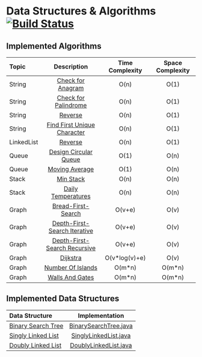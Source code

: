 # Data Structures & Algorithms [![Build Status](https://travis-ci.com/miron4dev/dsa.svg?branch=master)](https://travis-ci.com/miron4dev/dsa)

## Implemented Algorithms

| Topic | Description | Time Complexity | Space Complexity|
|:--------------|:----------------:|:----------------:|:----------------:|
|String |[Check for Anagram](https://github.com/miron4dev/data-structures-and-algorithms/blob/master/src/main/java/com/miron4dev/dsa/algorithm/string/Anagram.java)|O(n)|O(1)|
|String |[Check for Palindrome](https://github.com/miron4dev/data-structures-and-algorithms/blob/master/src/main/java/com/miron4dev/dsa/algorithm/string/Palindrome.java)|O(n)|O(1)|
|String |[Reverse](https://github.com/miron4dev/data-structures-and-algorithms/blob/master/src/main/java/com/miron4dev/dsa/algorithm/string/Reverse.java)|O(n)|O(1)|
|String |[Find First Unique Character](https://github.com/miron4dev/data-structures-and-algorithms/blob/master/src/main/java/com/miron4dev/dsa/algorithm/string/FirstUniqueChar.java)|O(n)|O(1)|
|LinkedList|[Reverse](https://github.com/miron4dev/data-structures-and-algorithms/blob/master/src/main/java/com/miron4dev/dsa/algorithm/linkedlist/Reverse.java)|O(n)|O(1)|
|Queue|[Design Circular Queue](https://github.com/miron4dev/data-structures-and-algorithms/blob/master/src/main/java/com/miron4dev/dsa/algorithm/queue/CircularQueue.java)|O(1)|O(n)|
|Queue|[Moving Average](https://github.com/miron4dev/data-structures-and-algorithms/blob/master/src/main/java/com/miron4dev/dsa/algorithm/queue/MovingAverage.java)|O(1)|O(n)|
|Stack|[Min Stack](https://github.com/miron4dev/data-structures-and-algorithms/blob/master/src/main/java/com/miron4dev/dsa/algorithm/stack/MinStack.java)|O(n)|O(n)|
|Stack|[Daily Temperatures](https://github.com/miron4dev/data-structures-and-algorithms/blob/master/src/main/java/com/miron4dev/dsa/algorithm/stack/DailyTemperatures.java)|O(n)|O(n)|
|Graph|[Bread-First-Search](https://github.com/miron4dev/data-structures-and-algorithms/blob/master/src/main/java/com/miron4dev/dsa/algorithm/graph/traversal/BreadthFirstSearch.java)|O(v+e)|O(v)|
|Graph|[Depth-First-Search Iterative](https://github.com/miron4dev/data-structures-and-algorithms/blob/master/src/main/java/com/miron4dev/dsa/algorithm/graph/traversal/DepthFirstSearchIterative.java)|O(v+e)|O(v)|
|Graph|[Depth-First-Search Recursive](https://github.com/miron4dev/data-structures-and-algorithms/blob/master/src/main/java/com/miron4dev/dsa/algorithm/graph/traversal/DepthFirstSearchRecursive.java)|O(v+e)|O(v)|
|Graph|[Dijkstra](https://github.com/miron4dev/data-structures-and-algorithms/blob/master/src/main/java/com/miron4dev/dsa/algorithm/graph/dijkstra/Dijkstra.java)|O(v*log(v)+e)|O(v)|
|Graph|[Number Of Islands](https://github.com/miron4dev/data-structures-and-algorithms/blob/master/src/main/java/com/miron4dev/dsa/algorithm/graph/NumberOfIslands.java)|O(m*n)|O(m*n)|
|Graph|[Walls And Gates](https://github.com/miron4dev/data-structures-and-algorithms/blob/master/src/main/java/com/miron4dev/dsa/algorithm/graph/WallsAndGates.java)|O(m*n)|O(m*n)|

## Implemented Data Structures

| Data Structure | Implementation |
|:--------------|:----------------:|
|[Binary Search Tree](https://en.wikipedia.org/wiki/Binary_search_tree)|[BinarySearchTree.java](https://github.com/miron4dev/data-structures-and-algorithms/blob/master/src/main/java/com/miron4dev/dsa/datastructure/tree/bst/BinarySearchTree.java)|
|[Singly Linked List](https://en.wikipedia.org/wiki/Linked_list#Singly_linked_list)|[SinglyLinkedList.java](https://github.com/miron4dev/data-structures-and-algorithms/blob/master/src/main/java/com/miron4dev/dsa/datastructure/linkedlist/singly/SinglyLinkedList.java)|
|[Doubly Linked List](https://en.wikipedia.org/wiki/Doubly_linked_list)|[DoublyLinkedList.java](https://github.com/miron4dev/data-structures-and-algorithms/blob/master/src/main/java/com/miron4dev/dsa/datastructure/linkedlist/doubly/DoublyLinkedList.java)|
